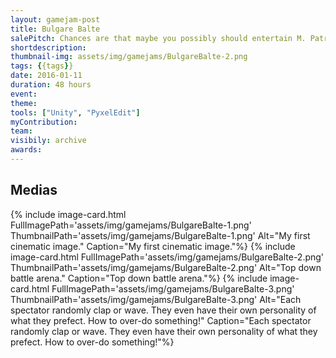 ```yaml
---
layout: gamejam-post
title: Bulgare Balte
salePitch: Chances are that maybe you possibly should entertain M. Patrick the Well-Washed, otherwise something might uncertainly happen to someone.
shortdescription: 
thumbnail-img: assets/img/gamejams/BulgareBalte-2.png
tags: {{tags}}
date: 2016-01-11
duration: 48 hours
event: 
theme: 
tools: ["Unity", "PyxelEdit"]
myContribution: 
team: 
visibily: archive
awards: 
---
```





## Medias
<div class="row">
{% include image-card.html FullImagePath='assets/img/gamejams/BulgareBalte-1.png' ThumbnailPath='assets/img/gamejams/BulgareBalte-1.png' Alt="My first cinematic image." Caption="My first cinematic image."%}
{% include image-card.html FullImagePath='assets/img/gamejams/BulgareBalte-2.png' ThumbnailPath='assets/img/gamejams/BulgareBalte-2.png' Alt="Top down battle arena." Caption="Top down battle arena."%}
{% include image-card.html FullImagePath='assets/img/gamejams/BulgareBalte-3.png' ThumbnailPath='assets/img/gamejams/BulgareBalte-3.png' Alt="Each spectator randomly clap or wave. They even have their own personality of what they prefect. How to over-do something!" Caption="Each spectator randomly clap or wave. They even have their own personality of what they prefect. How to over-do something!"%}
</div>